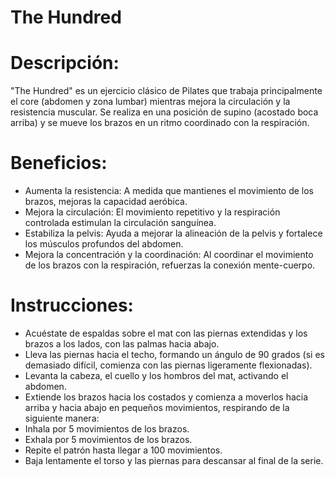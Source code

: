 # The Hundred

# Descripción:

"The Hundred" es un ejercicio clásico de Pilates que trabaja principalmente el core (abdomen y zona lumbar) mientras mejora la circulación y la resistencia muscular. Se realiza en una posición de supino (acostado boca arriba) y se mueve los brazos en un ritmo coordinado con la respiración.

# Beneficios:

- Aumenta la resistencia: A medida que mantienes el movimiento de los brazos, mejoras la capacidad aeróbica.
- Mejora la circulación: El movimiento repetitivo y la respiración controlada estimulan la circulación sanguínea.
- Estabiliza la pelvis: Ayuda a mejorar la alineación de la pelvis y fortalece los músculos profundos del abdomen.
- Mejora la concentración y la coordinación: Al coordinar el movimiento de los brazos con la respiración, refuerzas la conexión mente-cuerpo.

# Instrucciones:

- Acuéstate de espaldas sobre el mat con las piernas extendidas y los brazos a los lados, con las palmas hacia abajo.
- Lleva las piernas hacia el techo, formando un ángulo de 90 grados (si es demasiado difícil, comienza con las piernas ligeramente flexionadas).
- Levanta la cabeza, el cuello y los hombros del mat, activando el abdomen.
- Extiende los brazos hacia los costados y comienza a moverlos hacia arriba y hacia abajo en pequeños movimientos, respirando de la siguiente manera:
- Inhala por 5 movimientos de los brazos.
- Exhala por 5 movimientos de los brazos.
- Repite el patrón hasta llegar a 100 movimientos.
- Baja lentamente el torso y las piernas para descansar al final de la serie.
